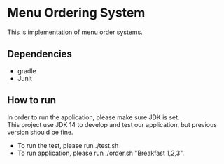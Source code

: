 # Menu Ordering System

This is implementation of menu order systems.

## Dependencies
- gradle
- Junit

## How to run

In order to run the application, please make sure JDK is set.  
This project use JDK 14 to develop and test our application, but previous version should be fine.
 
- To run the test, please run ./test.sh
- To run application, please run ./order.sh "Breakfast 1,2,3".
